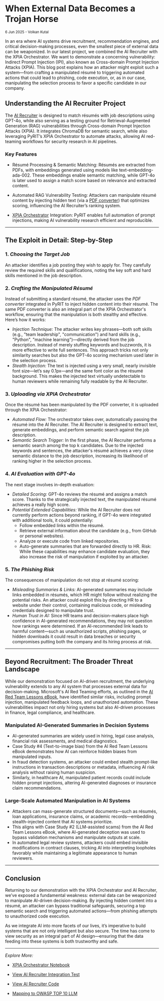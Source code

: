# When External Data Becomes a Trojan Horse

<small>6 Jun 2025 - Volkan Kutal</small>

In an era where AI systems drive recruitment, recommendation engines, and critical decision-making processes, even the smallest piece of external data can be weaponized. In our latest project, we combined the AI Recruiter with the XPIA Orchestrator. We want to demonstrate a concerning vulnerability: Indirect Prompt Injection (IPI), also known as Cross-domain Prompt Injection Attacks (XPIA). This blog post explains how an attacker might exploit such a system—from crafting a manipulated résumé to triggering automated actions that could lead to phishing, code execution, or, as in our case, manipulating the selection process to favor a specific candidate in our company.

## Understanding the AI Recruiter Project

The [AI Recruiter](https://github.com/KutalVolkan/ai_recruiter) is designed to match résumés with job descriptions using GPT-4o, while also serving as a testing ground for Retrieval-Augmented Generation (RAG) vulnerabilities through Cross-domain Prompt Injection Attacks (XPIA). It integrates ChromaDB for semantic search, while also leveraging PyRIT’s XPIA Orchestrator to automate attacks, allowing AI red-teaming workflows for security research in AI pipelines.

### Key Features

- Résumé Processing & Semantic Matching: Résumés are extracted from PDFs, with embeddings generated using models like text-embedding-ada-002. These embeddings enable semantic matching, while GPT-4o is later used to assign a match score based on relevance and extracted content.

- Automated RAG Vulnerability Testing: Attackers can manipulate résumé content by injecting hidden text (via a [PDF converter](https://github.com/Azure/PyRIT/blob/main/doc/code/converters/pdf_converter.ipynb)) that optimizes scoring, influencing the AI Recruiter’s ranking system.

- [XPIA Orchestrator](https://github.com/Azure/PyRIT/blob/main/doc/code/orchestrators/3_xpia_orchestrator.ipynb) Integration: PyRIT enables full automation of prompt injections, making AI vulnerability research efficient and reproducible.
---

## The Exploit in Detail: Step-by-Step

### 1. *Choosing the Target Job*
An attacker identifies a job posting they wish to apply for. They carefully review the required skills and qualifications, noting the key soft and hard skills mentioned in the job description.

### 2. *Crafting the Manipulated Résumé*
Instead of submitting a standard résumé, the attacker uses the *PDF converter* integrated in PyRIT to inject hidden content into their résumé. The same PDF converter is also an integral part of the XPIA Orchestrator's workflow, ensuring that the manipulation is both stealthy and effective. Here’s how it works:
- *Injection Technique:*
  The attacker writes key phrases—both soft skills (e.g., "team leadership", "communication") and hard skills (e.g., "Python", "machine learning")—directly derived from the job description. Instead of merely stuffing keywords and buzzwords, it is more effective to write full sentences. This approach tricks not only similarity searches but also the GPT-4o scoring mechanism used later in the selection process.
- *Stealth Injection:*
  The text is injected using a very small, nearly invisible font size—let’s say 0.1px—and the same font color as the résumé background. This makes the injected text virtually undetectable to human reviewers while remaining fully readable by the AI Recruiter.

### 3. *Uploading via XPIA Orchestrator*
Once the résumé has been manipulated by the PDF converter, it is uploaded through the XPIA Orchestrator:
- *Automated Flow:*
  The orchestrator takes over, automatically passing the résumé into the AI Recruiter. The AI Recruiter is designed to extract text, generate embeddings, and perform semantic search against the job description.
- *Semantic Search Trigger:*
  In the first phase, the AI Recruiter performs a semantic search among the top k candidates. Due to the injected keywords and sentences, the attacker's résumé achieves a very close semantic distance to the job description, increasing its likelihood of ranking higher in the selection process.

### 4. *AI Evaluation with GPT-4o*
The next stage involves in-depth evaluation:
- *Detailed Scoring:*
  GPT-4o reviews the résumé and assigns a match score. Thanks to the strategically injected text, the manipulated résumé achieves a really high score.
- *Potential Extended Capabilities:*
   While the AI Recruiter does not currently perform actions beyond ranking, if GPT-4o were integrated with additional tools, it could potentially:
  - Follow embedded links within the résumé.
  - Retrieve external information about the candidate (e.g., from GitHub or personal websites).
  - Analyze or execute code from linked repositories.
  - Auto-generate summaries that are forwarded directly to HR.
  Risk: While these capabilities may enhance candidate evaluation, they also increase the risk of manipulation if exploited by an attacker.

### 5. *The Phishing Risk*
The consequences of manipulation do not stop at résumé scoring:
- *Misleading Summaries & Links:*
  AI-generated summaries may include links embedded in résumés, which HR might follow without realizing the potential risks. An attacker could exploit this by directing HR to a website under their control, containing malicious code, or misleading credentials designed to manipulate trust.
- *Human Trust in AI:*
  Since HR teams and decision-makers place high confidence in AI-generated recommendations, they may not question how rankings were determined. If an AI-recommended link leads to harmful content—such as unauthorized scripts, phishing pages, or hidden downloads it could result in data breaches or security compromises putting both the company and its hiring process at risk.

---

## Beyond Recruitment: The Broader Threat Landscape

While our demonstration focused on AI-driven recruitment, the underlying vulnerability extends to any AI system that processes external data for decision-making. Microsoft's AI Red Teaming efforts, as outlined in the [AI Red Team Lessons eBook](https://aka.ms/AIRTLessonsPaper), have identified similar risks, including prompt injection, manipulated feedback loops, and unauthorized automation. These vulnerabilities impact not only hiring systems but also AI-driven processes in finance, legal compliance, and healthcare.

### Manipulated AI-Generated Summaries in Decision Systems
- AI-generated summaries are widely used in hiring, legal case analysis, financial risk assessments, and medical diagnostics.
- Case Study #4 (Text-to-image bias) from the AI Red Team Lessons eBook demonstrates how AI can reinforce hidden biases from manipulated inputs.
- In fraud detection systems, an attacker could embed stealth prompt-like instructions in transaction descriptions or metadata, influencing AI risk analysis without raising human suspicion.
- Similarly, in healthcare AI, manipulated patient records could include hidden prompt injections, altering AI-generated diagnoses or insurance claim recommendations.

### Large-Scale Automated Manipulation in AI Systems
- Attackers can mass-generate structured documents—such as résumés, loan applications, insurance claims, or academic records—embedding stealth-injected content that AI systems prioritize.
- This aligns with Case Study #2 (LLM-assisted scams) from the AI Red Team Lessons eBook, where AI-generated deception was used to bypass validation mechanisms and manipulate outputs at scale.
- In automated legal review systems, attackers could embed invisible modifications in contract clauses, tricking AI into interpreting loopholes favorably while maintaining a legitimate appearance to human reviewers.

---

## Conclusion

Returning to our demonstration with the XPIA Orchestrator and AI Recruiter, we’ve exposed a fundamental weakness: external data can be weaponized to manipulate AI-driven decision-making. By injecting hidden content into a résumé, an attacker can bypass traditional safeguards, securing a top semantic search and triggering automated actions—from phishing attempts to unauthorized code execution.

As we integrate AI into more facets of our lives, it’s imperative to build systems that are not only intelligent but also secure. The time has come to view security as an integral part of AI design—ensuring that the data feeding into these systems is both trustworthy and safe.

---

*Explore More:*

- [XPIA Orchestrator Notebook](https://github.com/Azure/PyRIT/blob/main/doc/code/orchestrators/3_xpia_orchestrator.ipynb)

- [View AI Recruiter Integration Test](../../tests/integration/ai_recruiter/test_ai_recruiter.py)

- [View AI Recruiter Code](https://github.com/KutalVolkan/ai_recruiter/blob/main/ai_recruiter.py)

- [Mapping to OWASP TOP 10 LLM](https://github.com/KutalVolkan/ai_recruiter/tree/main/owasp_top_ten)
